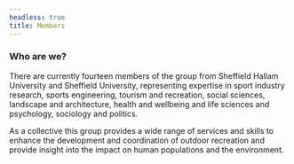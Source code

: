 ```yaml
---
headless: true
title: Members
---
```

### Who are we?

There are currently fourteen members of the group from Sheffield Hallam University and Sheffield University, representing expertise in sport industry research, sports engineering, tourism and recreation, social sciences, landscape and architecture, health and wellbeing and life sciences and psychology, sociology and politics. 

As a collective this group provides a wide range of services and skills to 
enhance the development and coordination of outdoor recreation and provide insight into the impact on human populations and the environment.